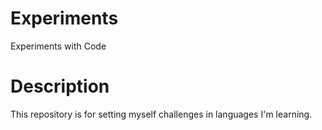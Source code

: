 # Experiments
Experiments with Code
# Description
This repository is for setting myself challenges in languages I'm learning.
